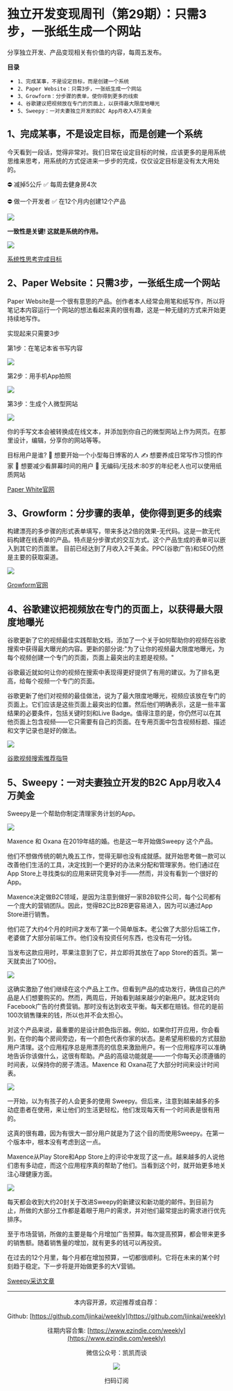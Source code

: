 # 独立开发变现周刊（第29期）：只需3步，一张纸生成一个网站

分享独立开发、产品变现相关有价值的内容，每周五发布。

**目录**
- `1、完成某事，不是设定目标，而是创建一个系统`
- `2、Paper Website：只需3步，一张纸生成一个网站`
- `3、Growform：分步骤的表单，使你得到更多的线索`
- `4、谷歌建议把视频放在专门的页面上，以获得最大限度地曝光`
- `5、Sweepy：一对夫妻独立开发的B2C App月收入4万美金`

## 1、完成某事，不是设定目标，而是创建一个系统

今天看到一段话，觉得非常对。我们日常在设定目标的时候，应该更多的是用系统思维来思考，用系统的方式促进来一步步的完成，仅仅设定目标是没有太大用处的。

⛔️ 减掉5公斤
✅ 每周去健身房4次

⛔️ 做一个开发者
✅ 在12个月内创建12个产品

![](https://tva1.sinaimg.cn/large/008i3skNgy1gwjnxe52nzj30oi0yidie.jpg)

**一致性是关键! 这就是系统的作用。**

![](https://tva1.sinaimg.cn/large/008i3skNgy1gwjnxhsw97j30p00dzdg7.jpg)

[系统性思考完成目标](https://twitter.com/dannypostmaa/status/1460899798756642820)

## 2、Paper Website：只需3步，一张纸生成一个网站

Paper Website是一个很有意思的产品。创作者本人经常会用笔和纸写作，所以将笔记本内容运行一个网站的想法看起来真的很有趣，这是一种无缝的方式来开始更持续地写作。

实现起来只需要3步

第1步：在笔记本省书写内容

![](https://tva1.sinaimg.cn/large/008i3skNgy1gwjnxhiu19j30za0l4gpr.jpg)

第2步：用手机App拍照

![](https://tva1.sinaimg.cn/large/008i3skNgy1gwjnxgyxhgj30za0l4jzd.jpg)

第3步：生成个人微型网站

![](https://tva1.sinaimg.cn/large/008i3skNgy1gwjnxghllmj30za0l4jxz.jpg)

你的手写文本会被转换成在线文本，并添加到你自己的微型网站上作为网页。在那里设计，编辑，分享你的网站等等。

目标用户是谁?
🙋‍ 想要开始一个小型每日博客的人
✍️  想要养成日常写作习惯的作家
🧠 想要减少看屏幕时间的用户
👵 无编码/无技术:80岁的年纪老人也可以使用纸质网站

[Paper White官网](https://paperwebsite.com/)

## 3、Growform：分步骤的表单，使你得到更多的线索

构建漂亮的多步骤的形式表单填写，带来多达2倍的效果-无代码。这是一款无代码构建在线表单的产品。特点是分步骤式的交互方式。这个产品生成的表单可以嵌入到其它的页面里。
目前已经达到了月收入2千美金。PPC(谷歌广告)和SEO仍然是主要的获取渠道。

![](https://tva1.sinaimg.cn/large/008i3skNgy1gwjnxg6pw9j30na0epq3m.jpg)

[Growform官网](https://www.growform.co/)

## 4、谷歌建议把视频放在专门的页面上，以获得最大限度地曝光

谷歌更新了它的视频最佳实践帮助文档，添加了一个关于如何帮助你的视频在谷歌搜索中获得最大曝光的内容。更新的部分说:"为了让你的视频最大限度地曝光，为每个视频创建一个专门的页面，页面上最突出的主题是视频。"

谷歌最近就如何让你的视频在搜索中表现得更好提供了有用的建议。为了排名更高，给每个视频一个专门的页面。

谷歌更新了他们对视频的最佳做法，说为了最大限度地曝光，视频应该放在专门的页面上。它们应该是这些页面上最突出的位置。然后他们明确表示，这是一些丰富结果的必要条件，包括关键时刻和Live Badge。值得注意的是，你仍然可以在其他页面上包含视频——它只需要有自己的页面。在专用页面中包含视频标题、描述和文字记录也是好的做法。

![](https://tva1.sinaimg.cn/large/008i3skNgy1gwjnxg1e6gj30bd0gogls.jpg)

[谷歌视频搜索推荐指导](https://searchengineland.com/google-recommends-placing-videos-on-dedicated-pages-for-maximum-exposure-375746)

## 5、Sweepy：一对夫妻独立开发的B2C App月收入4万美金

Sweepy是一个帮助你制定清理家务计划的App。

![](https://tva1.sinaimg.cn/large/008i3skNgy1gwjnxfsunfj31mb0u0tf7.jpg)

Maxence 和 Oxana 在2019年结的婚。也是这一年开始做Sweepy 这个产品。

他们不想做传统的朝九晚五工作，觉得无聊也没有成就感。就开始思考做一款可以改善他们生活的工具，决定找到一个更好的办法来分配和管理家务。他们通过在App Store上寻找类似的应用来研究竞争对手——然而，并没有看到一个很好的App。

Maxence决定做B2C领域，是因为注意到做好一家B2B软件公司，每个公司都有一个庞大的营销团队。因此，觉得B2C比B2B更容易进入，因为可以通过App Store进行销售。

他们花了大约4个月的时间才发布了第一个简单版本。老公做了大部分后端工作，老婆做了大部分前端工作。他们没有投资任何东西，也没有花一分钱。

当发布这款应用时，苹果注意到了它，并立即将其放在了app Store的首页。第一天就卖出了100份。

![](https://tva1.sinaimg.cn/large/008i3skNgy1gwjnxfilrmj310u0i87a0.jpg)

这确实激励了他们继续在这个产品上工作。但看到产品的成功发行，确信自己的产品是人们想要购买的。然而，两周后，开始看到越来越少的新用户。就决定转向Facebook广告的付费营销。那时没有达到收支平衡。每天都在赔钱。但花的是前100次销售赚来的钱，所以也并不会太担心。

对这个产品来说，最重要的是设计颜色指示器。例如，如果你打开应用，你会看到，在你的每个房间旁边，有一个颜色代表你家的状态。是希望用积极的方式鼓励用户清理。这个应用程序总是用漂亮的信息来激励用户。有一个应用程序可以准确地告诉你该做什么，这很有帮助。产品的高级功能就是——一个你每天必须遵循的时间表，以保持你的房子清洁。Maxence 和 Oxana花了大部分时间来设计时间表。

![](https://tva1.sinaimg.cn/large/008i3skNgy1gwjnxfabgrj30z80qgwmh.jpg)

一开始，以为有孩子的人会更多的使用 Sweepy。但后来，注意到越来越多的多动症患者在使用，来让他们的生活更轻松，他们发现每天有一个时间表是很有用的。

这真的很有趣，因为有很大一部分用户就是为了这个目的而使用Sweepy。在第一个版本中，根本没有考虑到这一点。

Maxence从Play Store和App Store上的评论中发现了这一点。越来越多的人说他们患有多动症，而这个应用程序真的帮助了他们。当看到这个时，就开始更多地关注心理健康方面。

![](https://tva1.sinaimg.cn/large/008i3skNgy1gwjnxegtbtj30xc0ir40h.jpg)

每天都会收到大约20封关于改进Sweepy的新建议和新功能的邮件。到目前为止，所做的大部分工作都是着眼于用户的需求，并对他们最常提出的需求进行优先排序。

至于市场营销，所做的主要是每个月增加广告预算。每次提高预算，都会带来更多的销售额。随着销售量的增加，就有更多的钱可以再投资。

在过去的12个月里，每个月都在增加预算，一切都很顺利。它将在未来的某个时刻趋于稳定。下一步将是开始做更多的大V营销。

[Sweepy采访文章](https://www.indiehackers.com/post/this-couple-bootstrapped-their-b2c-app-to-40k-mrr-864f48eaeb)

---
<center>
本内容开源，欢迎推荐或自荐：

Github: [https://github.com/ljinkai/weekly](https://github.com/ljinkai/weekly)

往期内容合集: [https://www.ezindie.com/weekly](https://www.ezindie.com/weekly)

微信公众号：凯凯而谈

![](http://qiniu.gafata.com/2019-03-17-web-bear.jpg?imageView2/2/w/200)

扫码订阅
</center>